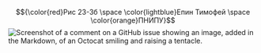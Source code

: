 $${\color{red}Рис 23-3б \space \color{lightblue}Епин Тимофей \space \color{orange}ПНИПУ}$$
![Screenshot of a comment on a GitHub issue showing an image, added in the Markdown, of an Octocat smiling and raising a tentacle.](https://sun6-22.userapi.com/s/v1/if1/hh78ImySJFGOzMmt8e1eOIUiXlLBM8Dd31n4aMt_484is8cQoyShQFl9l9MAldj21KBrqQXD.jpg?size=432x432&quality=96&crop=16,19,432,432&ava=1)


